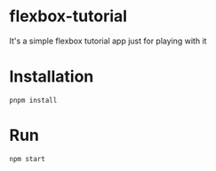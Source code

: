 # flexbox-tutorial

It's a simple flexbox tutorial app just for playing with it

# Installation

```terminal
pnpm install
```

# Run

```terminal
npm start
```
